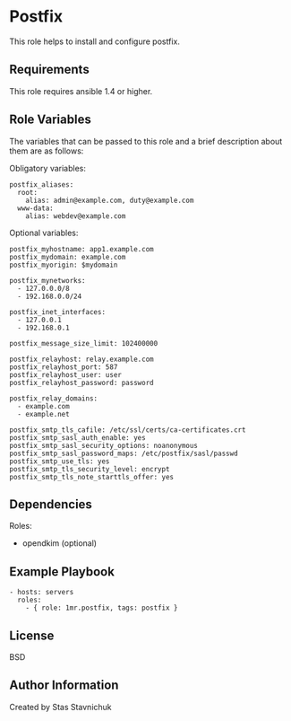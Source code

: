 Postfix
=======

This role helps to install and configure postfix.

Requirements
------------

This role requires ansible 1.4 or higher.

Role Variables
--------------

The variables that can be passed to this role and a brief description about them are as follows:

Obligatory variables:

    postfix_aliases:
      root:
        alias: admin@example.com, duty@example.com
      www-data:
        alias: webdev@example.com

Optional variables:

    postfix_myhostname: app1.example.com
    postfix_mydomain: example.com
    postfix_myorigin: $mydomain

    postfix_mynetworks:
      - 127.0.0.0/8
      - 192.168.0.0/24

    postfix_inet_interfaces:
      - 127.0.0.1
      - 192.168.0.1

    postfix_message_size_limit: 102400000

    postfix_relayhost: relay.example.com
    postfix_relayhost_port: 587
    postfix_relayhost_user: user
    postfix_relayhost_password: password

    postfix_relay_domains:
      - example.com
      - example.net

    postfix_smtp_tls_cafile: /etc/ssl/certs/ca-certificates.crt
    postfix_smtp_sasl_auth_enable: yes
    postfix_smtp_sasl_security_options: noanonymous
    postfix_smtp_sasl_password_maps: /etc/postfix/sasl/passwd
    postfix_smtp_use_tls: yes
    postfix_smtp_tls_security_level: encrypt
    postfix_smtp_tls_note_starttls_offer: yes

Dependencies
------------

Roles:
- opendkim (optional)

Example Playbook
----------------

    - hosts: servers
      roles:
        - { role: 1mr.postfix, tags: postfix }

License
-------

BSD

Author Information
------------------

Created by Stas Stavnichuk
